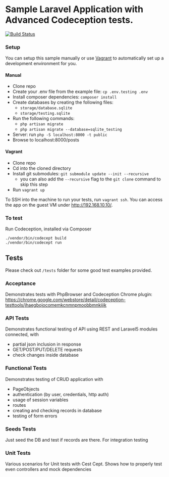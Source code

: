 # Sample Laravel Application with Advanced Codeception tests.

[![Build Status](https://travis-ci.org/ibpavlov/codeception-laravel5-advanced.svg?branch=codeception-2.3)](https://travis-ci.org/ibpavlov/codeception-laravel5-advanced)
 
### Setup

You can setup this sample manually or use [Vagrant](https://www.vagrantup.com/) to automatically set up a development environment for you.

#### Manual
- Clone repo
- Create your .env file from the example file: `cp .env.testing .env`
- Install composer dependencies: `composer install`
- Create databases by creating the following files:
    - `storage/database.sqlite`
    - `storage/testing.sqlite`
- Run the following commands:
    - `php artisan migrate`
    - `php artisan migrate --database=sqlite_testing`
- Server: run `php -S localhost:8000 -t public`
- Browse to localhost:8000/posts

#### Vagrant
- Clone repo
- Cd into the cloned directory
- Install git submodules: `git submodule update --init --recursive`
    - you can also add the `--recursive` flag to the `git clone` command to skip this step
- Run `vagrant up`

To SSH into the machine to run your tests, run `vagrant ssh`. You can access the app on the guest VM under http://192.168.10.10/.

### To test

Run Codeception, installed via Composer

```
./vendor/bin/codecept build
./vendor/bin/codecept run
```

## Tests

Please check out `/tests` folder for some good test examples provided.

### Acceptance

Demonstrates tests with PhpBrowser and Codeception Chrome plugin:
https://chrome.google.com/webstore/detail/codeception-testtools/jhaegbojocomemkcnmnpmoobbmnkijik

### API Tests

Demonstrates functional testing of API using REST and Laravel5 modules connected, with

* partial json inclusion in response
* GET/POST/PUT/DELETE requests
* check changes inside database

### Functional Tests

Demonstrates testing of CRUD application with

* PageObjects
* authentication (by user, credentials, http auth)
* usage of session variables
* routes
* creating and checking records in database
* testing of form errors

### Seeds Tests

Just seed the DB and test if records are there. For integration testing

### Unit Tests

Various scenarios for Unit tests with Cest Cept.
Shows how to properly test even controllers and mock dependencies
